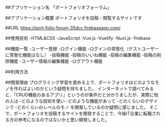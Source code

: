 ##アプリケーション名
「ポートフォリオフォーラム」

##アプリケーション概要
ポートフォリオを投稿・閲覧するサイトです

##URL
https://port-folio-forum-35dcc.firebaseapp.com/

##使用技術
-HTML&CSS
-JavaScript
-Vue.js
-Vuetify
-Nuxt.js
-firebase

##機能一覧
-ユーザー登録
-ログイン機能
-ログインの常態化（ゲストユーザーに常態化機能はなし）
-投稿機能
-投稿のいいね機能
-投稿の編集機能
-投稿の削除機能
-ユーザー情報の編集機能
-ログアウト機能


##利用方法


##開発理由
プログラミング学習を進める上で、ポートフォリオはどのようなモノを作ればよいのかという疑問を持ちました。
インターネットで調べてみると、「CRUD機能のあるアプリ」というのが条件だと分かりましたが、実際に他の人は
-どのような技術を使い
-どのような機能があって
-どのくらいのデザインで
-どのくらいのレベルのモノ
を開発しているのか疑問に感じました。
そこで、ポートフォリオを投稿するサイトを開発することで、今後IT企業に転職される方の参考になるのではないかと思い開発しました。
